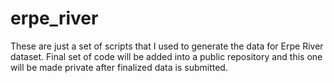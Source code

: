 # erpe_river

These are just a set of scripts that I used to generate the data for Erpe River dataset. Final set of code will be added into a public repository and this one will be made private after finalized data is submitted.
